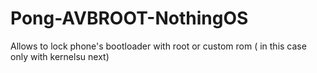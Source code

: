 # Pong-AVBROOT-NothingOS
Allows to lock phone's bootloader with root or custom rom ( in this case only with kernelsu next)
